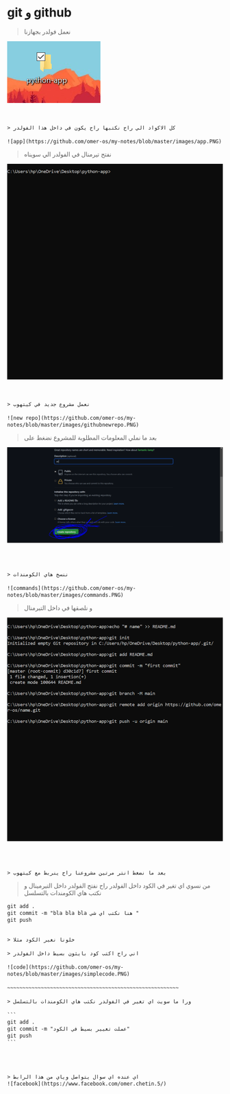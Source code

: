 # git و github




> نعمل فولدر بجهازنا 

![folder](https://github.com/omer-os/my-notes/blob/master/images/folder.PNG)

~~~~~~~~~~~~~~~~~~~~~~~~~~~~~~~~~~~~~~~~~~~~~~~~~~~~~~~~~~~~~~~~~~~~~~~~~~~~~~


> كل الاكواد الي راح نكتبها راح يكون في داخل هذا الفولدر

![app](https://github.com/omer-os/my-notes/blob/master/images/app.PNG)

~~~~~~~~~~~~~~~~~~~~~~~~~~~~~~~~~~~~~~~~~~~~~~~~~~~~~~~~~~~~~~~~~~~~~~~~~~~~~~



> نفتح تيرمنال في الفولدر الي سويناه

![cap](https://github.com/omer-os/my-notes/blob/master/images/Cap.PNG)


~~~~~~~~~~~~~~~~~~~~~~~~~~~~~~~~~~~~~~~~~~~~~~~~~~~~~~~~~~~~~~~~~~~~~~~~~~~~~~


> نعمل مشروع جديد في كيتهوب

![new repo](https://github.com/omer-os/my-notes/blob/master/images/githubnewrepo.PNG)

~~~~~~~~~~~~~~~~~~~~~~~~~~~~~~~~~~~~~~~~~~~~~~~~~~~~~~~~~~~~~~~~~~~~~~~~~~~~~~



> بعد ما نملي المعلومات المطلوبة للمشروع نضغط على 

![create](https://github.com/omer-os/my-notes/blob/master/images/create.PNG)

~~~~~~~~~~~~~~~~~~~~~~~~~~~~~~~~~~~~~~~~~~~~~~~~~~~~~~~~~~~~~~~~~~~~~~~~~~~~~~



> ننسخ هاي الكومندات

![commands](https://github.com/omer-os/my-notes/blob/master/images/commands.PNG)

~~~~~~~~~~~~~~~~~~~~~~~~~~~~~~~~~~~~~~~~~~~~~~~~~~~~~~~~~~~~~~~~~~~~~~~~~~~~~~



> و نلصقها في داخل التيرمنال

![l1](https://github.com/omer-os/my-notes/blob/master/images/l1.PNG)

~~~~~~~~~~~~~~~~~~~~~~~~~~~~~~~~~~~~~~~~~~~~~~~~~~~~~~~~~~~~~~~~~~~~~~~~~~~~~~



> بعد ما نضغط انتر مرتين مشروعنا راح ينربط مع كيتهوب

~~~~~~~~~~~~~~~~~~~~~~~~~~~~~~~~~~~~~~~~~~~~~~~~~~~~~~~~~~~~~~~~~~~~~~~~~~~~~~




> من نسوي اي تغير في الكود داخل الفولدر راح نفتح الفولدر داخل التيرمينال و نكتب هاي الكومندات بالتسلسل

```
git add .
git commit -m "bla bla bla هنا نكتب اي شي "
git push 
```

~~~~~~~~~~~~~~~~~~~~~~~~~~~~~~~~~~~~~~~~~~~~~~~~~~~~~~~~~~~~~~~~~~~~~~~~~~~~~~

> خلونا نغير الكود مثلا 

> اني راح اكتب كود بايثون بسيط داخل الفولدر

![code](https://github.com/omer-os/my-notes/blob/master/images/simplecode.PNG)

~~~~~~~~~~~~~~~~~~~~~~~~~~~~~~~~~~~~~~~~~~~~~~~~~~~~~~~~

> ورا ما سويت اي تغير في الفولدر نكتب هاي الكومندات بالتسلسل

```
git add .
git commit -m "عملت تغيير بسيط في الكود"
git push
```




> اي عنده اي سوال يتواصل وياي من هذا الرابط
![facebook](https://www.facebook.com/omer.chetin.5/)